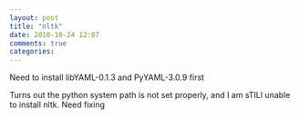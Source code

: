 ```yaml
---
layout: post
title: "nltk"
date: 2010-10-24 12:07
comments: true
categories: 
---
```


Need to install libYAML-0.1.3 and PyYAML-3.0.9 first


Turns out the python system path is not set properly, and I am sTILl unable to install nltk. Need fixing

